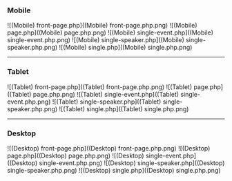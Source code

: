### Mobile

![(Mobile) front-page.php]((Mobile) front-page.php.png)
![(Mobile) page.php]((Mobile) page.php.png)
![(Mobile) single-event.php]((Mobile) single-event.php.png)
![(Mobile) single-speaker.php]((Mobile) single-speaker.php.png)
![(Mobile) single.php]((Mobile) single.php.png)

---

### Tablet

![(Tablet) front-page.php]((Tablet) front-page.php.png)
![(Tablet) page.php]((Tablet) page.php.png)
![(Tablet) single-event.php]((Tablet) single-event.php.png)
![(Tablet) single-speaker.php]((Tablet) single-speaker.php.png)
![(Tablet) single.php]((Tablet) single.php.png)

---

### Desktop

![(Desktop) front-page.php]((Desktop) front-page.php.png)
![(Desktop) page.php]((Desktop) page.php.png)
![(Desktop) single-event.php]((Desktop) single-event.php.png)
![(Desktop) single-speaker.php]((Desktop) single-speaker.php.png)
![(Desktop) single.php]((Desktop) single.php.png)
